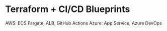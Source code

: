 # Terraform + CI/CD Blueprints
AWS: ECS Fargate, ALB, GitHub Actions
Azure: App Service, Azure DevOps